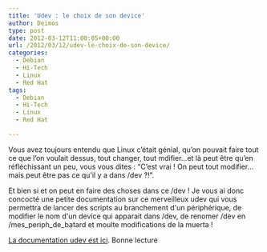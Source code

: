 ```yaml
---
title: 'Udev : le choix de son device'
author: Deimos
type: post
date: 2012-03-12T11:00:05+00:00
url: /2012/03/12/udev-le-choix-de-son-device/
categories:
  - Debian
  - Hi-Tech
  - Linux
  - Red Hat
tags:
  - Debian
  - Hi-Tech
  - Linux
  - Red Hat

---
```


Vous avez toujours entendu que Linux c’était génial, qu’on pouvait faire tout ce que l’on voulait dessus, tout changer, tout mdifier…et là peut être qu’en réfléchissant un peu, vous vous dites : “C’est vrai ! On peut tout modifier…mais peut être pas ce qu’il y a dans /dev ?!”.

Et bien si et on peut en faire des choses dans ce /dev ! Je vous ai donc concocté une petite documentation sur ce merveilleux udev qui vous permettra de lancer des scripts au branchement d'un périphérique, de modifier le nom d'un device qui apparait dans /dev, de renomer /dev en /mes\_periph\_de_batard et moulte modifications de la muerta !

[La documentation udev est ici](http://wiki.deimos.fr/Udev_:_Utilisation_d%27un_socket_pour_parler_avec_les_devices_kernel). Bonne lecture
